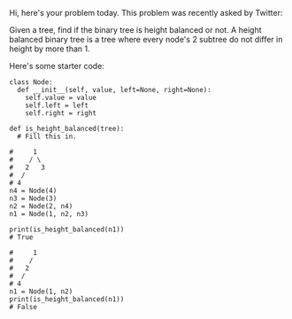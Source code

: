 Hi, here's your problem today. This problem was recently asked by Twitter:

Given a tree, find if the binary tree is height balanced or not. A height balanced binary tree is a tree where every node's 2 subtree do not differ in height by more than 1.

Here's some starter code:
```
class Node:
  def __init__(self, value, left=None, right=None):
    self.value = value
    self.left = left
    self.right = right

def is_height_balanced(tree):
  # Fill this in.

#     1
#    / \
#   2   3
#  /
# 4  
n4 = Node(4)
n3 = Node(3)
n2 = Node(2, n4)
n1 = Node(1, n2, n3)

print(is_height_balanced(n1))
# True

#     1
#    / 
#   2   
#  /
# 4  
n1 = Node(1, n2)
print(is_height_balanced(n1))
# False
```
